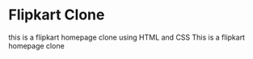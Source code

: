 # Flipkart Clone
this is a flipkart homepage clone using HTML and CSS
This is a flipkart homepage clone
